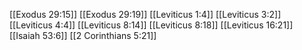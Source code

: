 [[Exodus 29:15]]
[[Exodus 29:19]]
[[Leviticus 1:4]]
[[Leviticus 3:2]]
[[Leviticus 4:4]]
[[Leviticus 8:14]]
[[Leviticus 8:18]]
[[Leviticus 16:21]]
[[Isaiah 53:6]]
[[2 Corinthians 5:21]]

